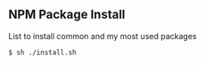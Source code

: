 ## NPM Package Install

List to install common and my most used packages


```
$ sh ./install.sh
```
